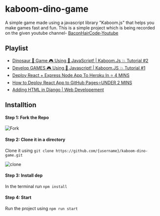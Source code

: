 # kaboom-dino-game

A simple game made using a javascript library "Kaboom.js" that helps you make games fast and fun.
This is a simple project which is being recorded on the given youtube channel-
[BaconHairCode-Youtube](https://www.youtube.com/channel/UC6r3Wrw3rT7roWDnYdPrbyQ/featured)

## Playlist

<!-- YOUTUBE-VIDEOS-LIST:START -->
- [Dinosaur 🦕 Game 🎮 Using 📜 JavaScript! | Kaboom.Js 💥 Tutorial #2](https://www.youtube.com/watch?v=y1TvbD73G-E)
- [Develop GAMES 🎮 Using 📜 Javascript! | Kaboom.JS 💥 Tutorial #1](https://www.youtube.com/watch?v=a2NOb7NU93o)
- [Deploy React + Express Node App To Heroku In ⭐ 4 MINS](https://www.youtube.com/watch?v=sZfuV7C_aPQ)
- [How to Deploy React App to GitHub Pages⭐UNDER 2 MINS](https://www.youtube.com/watch?v=nkE0FP_Y2Dc)
- [Adding HTML in Django | Web Developement](https://www.youtube.com/watch?v=vHiJJCsoSTc)
<!-- YOUTUBE-VIDEOS-LIST:END -->

## Installtion

#### Step 1: Fork the Repo

![Fork](https://user-images.githubusercontent.com/87603425/145684366-8c5c2625-a79f-4576-b5ac-941cceb75693.png)

#### Step 2: Clone it in a directory

Clone it using `git clone https://github.com/{username}/kaboom-dino-game.git`

![clone](https://user-images.githubusercontent.com/87603425/145684475-f061ac86-4027-466c-b11e-d8493cf492e7.png)

#### Step 3: Install dep

In the terminal run `npm install`

#### Step 4: Start

Run the project using `npm run start`
